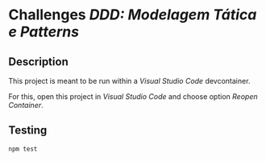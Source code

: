 # Challenges _DDD: Modelagem Tática e Patterns_

## Description

This project is meant to be run within a _Visual Studio Code_ devcontainer.

For this, open this project in _Visual Studio Code_ and choose option _Reopen Container_.

## Testing
`npm test`

